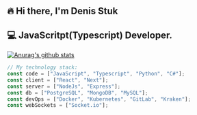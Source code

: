 ## 🔥 Hi there, I'm Denis Stuk
## 💻 JavaScritpt(Typescript) Developer. 

[![Anurag's github stats](https://github-readme-stats.vercel.app/api?username=DenStuk)](https://github.com/anuraghazra/github-readme-stats)

```javascript
// My technology stack:
const code = ["JavaScript", "Typescript", "Python", "C#"];
const client = ["React", "Next"];
const server = ["NodeJs", "Express"];
const db = ["PostgreSQL", "MongoDB", "MySQL"];
const devOps = ["Docker", "Kubernetes", "GitLab", "Kraken"];
const webSockets = ["Socket.io"];
```
